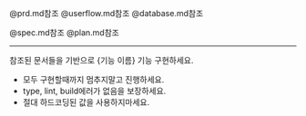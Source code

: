 @prd.md참조
@userflow.md참조
@database.md참조

@spec.md참조
@plan.md참조

---

참조된 문서들을 기반으로 {기능 이름} 기능 구현하세요.
- 모두 구현할때까지 멈추지말고 진행하세요.
- type, lint, build에러가 없음을 보장하세요.
- 절대 하드코딩된 값을 사용하지마세요.